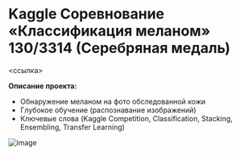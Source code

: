 # **Kaggle Соревнование «Классификация меланом» 130/3314 (Серебряная медаль)**

<ссылка>

**Описание проекта:**
- Обнаружение меланом на фото обследованной кожи
- Глубокое обучение (распознавание изображений)
- Ключевые слова (Kaggle Competition, Classification, Stacking, Ensembling, Transfer Learning)

![image](https://github.com/user-attachments/assets/a294f42a-1370-442a-95bd-cbe79073c29f)

